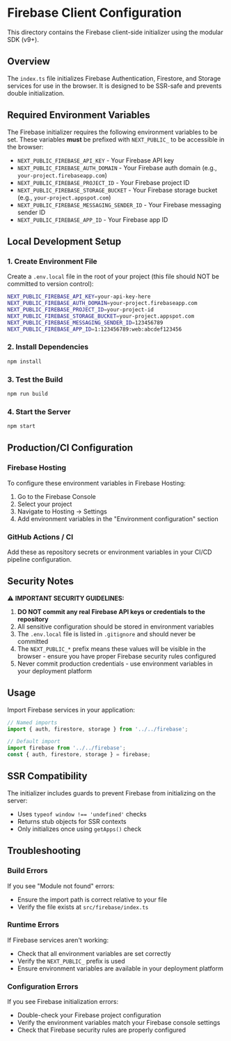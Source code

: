 # Firebase Client Configuration

This directory contains the Firebase client-side initializer using the modular SDK (v9+).

## Overview

The `index.ts` file initializes Firebase Authentication, Firestore, and Storage services for use in the browser. It is designed to be SSR-safe and prevents double initialization.

## Required Environment Variables

The Firebase initializer requires the following environment variables to be set. These variables **must** be prefixed with `NEXT_PUBLIC_` to be accessible in the browser:

- `NEXT_PUBLIC_FIREBASE_API_KEY` - Your Firebase API key
- `NEXT_PUBLIC_FIREBASE_AUTH_DOMAIN` - Your Firebase auth domain (e.g., `your-project.firebaseapp.com`)
- `NEXT_PUBLIC_FIREBASE_PROJECT_ID` - Your Firebase project ID
- `NEXT_PUBLIC_FIREBASE_STORAGE_BUCKET` - Your Firebase storage bucket (e.g., `your-project.appspot.com`)
- `NEXT_PUBLIC_FIREBASE_MESSAGING_SENDER_ID` - Your Firebase messaging sender ID
- `NEXT_PUBLIC_FIREBASE_APP_ID` - Your Firebase app ID

## Local Development Setup

### 1. Create Environment File

Create a `.env.local` file in the root of your project (this file should NOT be committed to version control):

```bash
NEXT_PUBLIC_FIREBASE_API_KEY=your-api-key-here
NEXT_PUBLIC_FIREBASE_AUTH_DOMAIN=your-project.firebaseapp.com
NEXT_PUBLIC_FIREBASE_PROJECT_ID=your-project-id
NEXT_PUBLIC_FIREBASE_STORAGE_BUCKET=your-project.appspot.com
NEXT_PUBLIC_FIREBASE_MESSAGING_SENDER_ID=123456789
NEXT_PUBLIC_FIREBASE_APP_ID=1:123456789:web:abcdef123456
```

### 2. Install Dependencies

```bash
npm install
```

### 3. Test the Build

```bash
npm run build
```

### 4. Start the Server

```bash
npm start
```

## Production/CI Configuration

### Firebase Hosting

To configure these environment variables in Firebase Hosting:

1. Go to the Firebase Console
2. Select your project
3. Navigate to Hosting → Settings
4. Add environment variables in the "Environment configuration" section

### GitHub Actions / CI

Add these as repository secrets or environment variables in your CI/CD pipeline configuration.

## Security Notes

⚠️ **IMPORTANT SECURITY GUIDELINES:**

1. **DO NOT commit any real Firebase API keys or credentials to the repository**
2. All sensitive configuration should be stored in environment variables
3. The `.env.local` file is listed in `.gitignore` and should never be committed
4. The `NEXT_PUBLIC_*` prefix means these values will be visible in the browser - ensure you have proper Firebase security rules configured
5. Never commit production credentials - use environment variables in your deployment platform

## Usage

Import Firebase services in your application:

```typescript
// Named imports
import { auth, firestore, storage } from '../../firebase';

// Default import
import firebase from '../../firebase';
const { auth, firestore, storage } = firebase;
```

## SSR Compatibility

The initializer includes guards to prevent Firebase from initializing on the server:
- Uses `typeof window !== 'undefined'` checks
- Returns stub objects for SSR contexts
- Only initializes once using `getApps()` check

## Troubleshooting

### Build Errors

If you see "Module not found" errors:
- Ensure the import path is correct relative to your file
- Verify the file exists at `src/firebase/index.ts`

### Runtime Errors

If Firebase services aren't working:
- Check that all environment variables are set correctly
- Verify the `NEXT_PUBLIC_` prefix is used
- Ensure environment variables are available in your deployment platform

### Configuration Errors

If you see Firebase initialization errors:
- Double-check your Firebase project configuration
- Verify the environment variables match your Firebase console settings
- Check that Firebase security rules are properly configured
